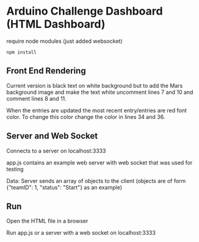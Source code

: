 # Arduino Challenge Dashboard (HTML Dashboard)

require node modules (just added websocket)
``` 
npm install 
```
## Front End Rendering
Current version is black text on white background but to add the Mars background image and make the text white uncomment lines 7 and 10 and comment lines 8 and 11.

When the entries are updated the most recent entry/entries are red font color. To change this color change the color in lines 34 and 36.


## Server and Web Socket
Connects to a server on localhost:3333

app.js contains an example web server with web socket that was used for testing

Data: Server sends an array of objects to the client (objects are of form {"teamID": 1, "status": "Start"} as an example) 

## Run
Open the HTML file in a browser

Run app.js or a server with a web socket on localhost:3333

